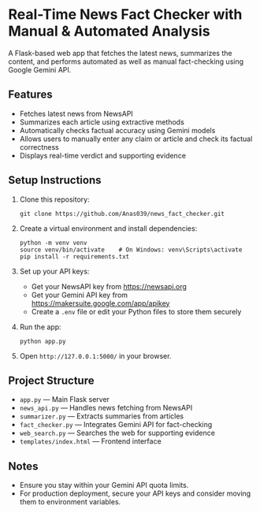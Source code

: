 # Real-Time News Fact Checker with Manual & Automated Analysis

A Flask-based web app that fetches the latest news, summarizes the content, and performs automated as well as manual fact-checking using Google Gemini API.

## Features

- Fetches latest news from NewsAPI
- Summarizes each article using extractive methods
- Automatically checks factual accuracy using Gemini models
- Allows users to manually enter any claim or article and check its factual correctness
- Displays real-time verdict and supporting evidence

## Setup Instructions

1. Clone this repository:

   ```
   git clone https://github.com/Anas039/news_fact_checker.git
   ```

2. Create a virtual environment and install dependencies:

   ```
   python -m venv venv
   source venv/bin/activate    # On Windows: venv\Scripts\activate
   pip install -r requirements.txt
   ```

3. Set up your API keys:

   - Get your NewsAPI key from https://newsapi.org
   - Get your Gemini API key from https://makersuite.google.com/app/apikey
   - Create a `.env` file or edit your Python files to store them securely

4. Run the app:

   ```
   python app.py
   ```

5. Open `http://127.0.0.1:5000/` in your browser.

## Project Structure

- `app.py` — Main Flask server
- `news_api.py` — Handles news fetching from NewsAPI
- `summarizer.py` — Extracts summaries from articles
- `fact_checker.py` — Integrates Gemini API for fact-checking
- `web_search.py` — Searches the web for supporting evidence
- `templates/index.html` — Frontend interface

## Notes

- Ensure you stay within your Gemini API quota limits.
- For production deployment, secure your API keys and consider moving them to environment variables.




